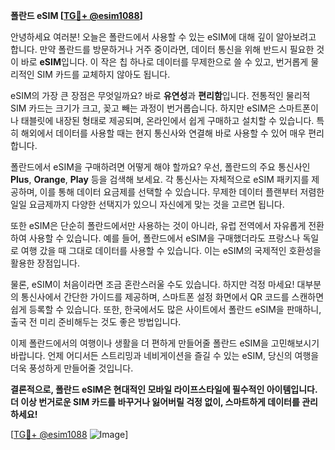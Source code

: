 **폴란드 eSIM [[TG💪+ @esim1088](https://t.me/s/esim1088)]**

안녕하세요 여러분! 오늘은 폴란드에서 사용할 수 있는 eSIM에 대해 깊이 알아보려고 합니다. 만약 폴란드를 방문하거나 거주 중이라면, 데이터 통신을 위해 반드시 필요한 것이 바로 **eSIM**입니다. 이 작은 칩 하나로 데이터를 무제한으로 쓸 수 있고, 번거롭게 물리적인 SIM 카드를 교체하지 않아도 됩니다.

eSIM의 가장 큰 장점은 무엇일까요? 바로 **유연성**과 **편리함**입니다. 전통적인 물리적 SIM 카드는 크기가 크고, 꽂고 빼는 과정이 번거롭습니다. 하지만 eSIM은 스마트폰이나 태블릿에 내장된 형태로 제공되며, 온라인에서 쉽게 구매하고 설치할 수 있습니다. 특히 해외에서 데이터를 사용할 때는 현지 통신사와 연결해 바로 사용할 수 있어 매우 편리합니다.

폴란드에서 eSIM을 구매하려면 어떻게 해야 할까요? 우선, 폴란드의 주요 통신사인 **Plus**, **Orange**, **Play** 등을 검색해 보세요. 각 통신사는 자체적으로 eSIM 패키지를 제공하며, 이를 통해 데이터 요금제를 선택할 수 있습니다. 무제한 데이터 플랜부터 저렴한 일일 요금제까지 다양한 선택지가 있으니 자신에게 맞는 것을 고르면 됩니다.

또한 eSIM은 단순히 폴란드에서만 사용하는 것이 아니라, 유럽 전역에서 자유롭게 전환하여 사용할 수 있습니다. 예를 들어, 폴란드에서 eSIM을 구매했더라도 프랑스나 독일로 여행 갔을 때 그대로 데이터를 사용할 수 있습니다. 이는 eSIM의 국제적인 호환성을 활용한 장점입니다.

물론, eSIM이 처음이라면 조금 혼란스러울 수도 있습니다. 하지만 걱정 마세요! 대부분의 통신사에서 간단한 가이드를 제공하며, 스마트폰 설정 화면에서 QR 코드를 스캔하면 쉽게 등록할 수 있습니다. 또한, 한국에서도 많은 사이트에서 폴란드 eSIM을 판매하니, 출국 전 미리 준비해두는 것도 좋은 방법입니다.

이제 폴란드에서의 여행이나 생활을 더 편하게 만들어줄 폴란드 eSIM을 고민해보시기 바랍니다. 언제 어디서든 스트리밍과 네비게이션을 즐길 수 있는 eSIM, 당신의 여행을 더욱 풍성하게 만들어줄 것입니다.

**결론적으로, 폴란드 eSIM은 현대적인 모바일 라이프스타일에 필수적인 아이템입니다. 더 이상 번거로운 SIM 카드를 바꾸거나 잃어버릴 걱정 없이, 스마트하게 데이터를 관리하세요!**

[[TG💪+ @esim1088](https://t.me/s/esim1088) ![Image](https://i.postimg.cc/Y0z9fWf4/image.png)]